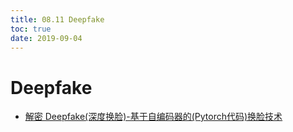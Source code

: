 ```yaml
---
title: 08.11 Deepfake
toc: true
date: 2019-09-04
---
```

# Deepfake



- [解密 Deepfake(深度换脸)-基于自编码器的(Pytorch代码)换脸技术](https://juejin.im/post/5c47bb69f265da61715ea30e)
